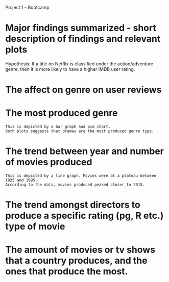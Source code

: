 Project 1 - Bootcamp
# Major findings summarized - short description of findings and relevant plots
Hypothesis: If a title on Netflix is classified under the action/adventure genre, then it is more likely to have a higher IMDB user rating.
# The affect on genre on user reviews
# The most produced genre
    This is depicted by a bar graph and pie chart. 
    Both plots suggests that dramas are the most produced genre type. 
# The trend between year and number of movies produced
    This is depicted by a line graph. Movies were at a plateau between 1925 and 1995. 
    According to the data, movies produced peaked closer to 2015. 
# The trend amongst directors to produce a specific rating (pg, R etc.) type of movie
# The amount of movies or tv shows that a country produces, and the ones that produce the most.
